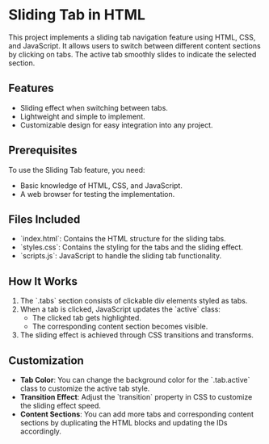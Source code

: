 
# Sliding Tab in HTML

This project implements a sliding tab navigation feature using HTML, CSS, and JavaScript. It allows users to switch between different content sections by clicking on tabs. The active tab smoothly slides to indicate the selected section.

## Features

- Sliding effect when switching between tabs.
- Lightweight and simple to implement.
- Customizable design for easy integration into any project.

## Prerequisites

To use the Sliding Tab feature, you need:

- Basic knowledge of HTML, CSS, and JavaScript.
- A web browser for testing the implementation.

## Files Included

- \`index.html\`: Contains the HTML structure for the sliding tabs.
- \`styles.css\`: Contains the styling for the tabs and the sliding effect.
- \`scripts.js\`: JavaScript to handle the sliding tab functionality.



## How It Works

1. The \`.tabs\` section consists of clickable div elements styled as tabs.
2. When a tab is clicked, JavaScript updates the \`active\` class:
   - The clicked tab gets highlighted.
   - The corresponding content section becomes visible.
3. The sliding effect is achieved through CSS transitions and transforms.

## Customization

- **Tab Color**: You can change the background color for the \`.tab.active\` class to customize the active tab style.
- **Transition Effect**: Adjust the \`transition\` property in CSS to customize the sliding effect speed.
- **Content Sections**: You can add more tabs and corresponding content sections by duplicating the HTML blocks and updating the IDs accordingly.



